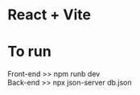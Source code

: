 # React + Vite
# To run <br />
Front-end >> npm runb dev <br />
Back-end >> npx json-server db.json
